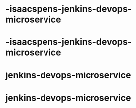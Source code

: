 
# -isaacspens-jenkins-devops-microservice
# -isaacspens-jenkins-devops-microservice
# jenkins-devops-microservice
# jenkins-devops-microservice
